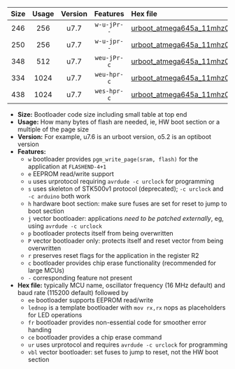 |Size|Usage|Version|Features|Hex file|
|:-:|:-:|:-:|:-:|:--|
|246|256|u7.7|`w-u-jPr--`|[urboot_atmega645a_11mhz0592_9600bps_lednop_ur_vbl.hex](https://raw.githubusercontent.com/stefanrueger/urboot.hex/main/mcus/atmega645a/fcpu_11mhz0592/9600_bps/urboot_atmega645a_11mhz0592_9600bps_lednop_ur_vbl.hex)|
|250|256|u7.7|`w-u-jpr--`|[urboot_atmega645a_11mhz0592_9600bps_lednop_fr_ur_vbl.hex](https://raw.githubusercontent.com/stefanrueger/urboot.hex/main/mcus/atmega645a/fcpu_11mhz0592/9600_bps/urboot_atmega645a_11mhz0592_9600bps_lednop_fr_ur_vbl.hex)|
|348|512|u7.7|`weu-jPr-c`|[urboot_atmega645a_11mhz0592_9600bps_ee_lednop_fr_ce_ur_vbl.hex](https://raw.githubusercontent.com/stefanrueger/urboot.hex/main/mcus/atmega645a/fcpu_11mhz0592/9600_bps/urboot_atmega645a_11mhz0592_9600bps_ee_lednop_fr_ce_ur_vbl.hex)|
|334|1024|u7.7|`weu-hpr-c`|[urboot_atmega645a_11mhz0592_9600bps_ee_lednop_fr_ce_ur.hex](https://raw.githubusercontent.com/stefanrueger/urboot.hex/main/mcus/atmega645a/fcpu_11mhz0592/9600_bps/urboot_atmega645a_11mhz0592_9600bps_ee_lednop_fr_ce_ur.hex)|
|438|1024|u7.7|`wes-hpr-c`|[urboot_atmega645a_11mhz0592_9600bps_ee_lednop_fr_ce.hex](https://raw.githubusercontent.com/stefanrueger/urboot.hex/main/mcus/atmega645a/fcpu_11mhz0592/9600_bps/urboot_atmega645a_11mhz0592_9600bps_ee_lednop_fr_ce.hex)|

- **Size:** Bootloader code size including small table at top end
- **Usage:** How many bytes of flash are needed, ie, HW boot section or a multiple of the page size
- **Version:** For example, u7.6 is an urboot version, o5.2 is an optiboot version
- **Features:**
  + `w` bootloader provides `pgm_write_page(sram, flash)` for the application at `FLASHEND-4+1`
  + `e` EEPROM read/write support
  + `u` uses urprotocol requiring `avrdude -c urclock` for programming
  + `s` uses skeleton of STK500v1 protocol (deprecated); `-c urclock` and `-c arduino` both work
  + `h` hardware boot section: make sure fuses are set for reset to jump to boot section
  + `j` vector bootloader: applications *need to be patched externally*, eg, using `avrdude -c urclock`
  + `p` bootloader protects itself from being overwritten
  + `P` vector bootloader only: protects itself and reset vector from being overwritten
  + `r` preserves reset flags for the application in the register R2
  + `c` bootloader provides chip erase functionality (recommended for large MCUs)
  + `-` corresponding feature not present
- **Hex file:** typically MCU name, oscillator frequency (16 MHz default) and baud rate (115200 default) followed by
  + `ee` bootloader supports EEPROM read/write
  + `lednop` is a template bootloader with `mov rx,rx` nops as placeholders for LED operations
  + `fr` bootloader provides non-essential code for smoother error handing
  + `ce` bootloader provides a chip erase command
  + `ur` uses urprotocol and requires `avrdude -c urclock` for programming
  + `vbl` vector bootloader: set fuses to jump to reset, not the HW boot section
